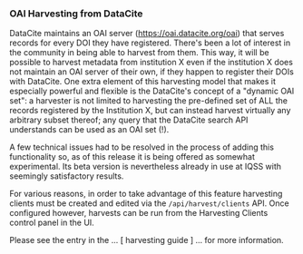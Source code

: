 ### OAI Harvesting from DataCite

DataCite maintains an OAI server (https://oai.datacite.org/oai) that serves records for every DOI they have registered. There's been a lot of interest in the community in being able to harvest from them. This way, it will be possible to harvest metadata from institution X even if the institution X does not maintain an OAI server of their own, if they happen to register their DOIs with DataCite. One extra element of this harvesting model that makes it especially powerful and flexible is the DataCite's concept of a "dynamic OAI set": a harvester is not limited to harvesting the pre-defined set of ALL the records registered by the Institution X, but can instead harvest virtually any arbitrary subset thereof; any query that the DataCite search API understands can be used as an OAI set (!).

A few technical issues had to be resolved in the process of adding this functionality so, as of this release it is being offered as somewhat experimental. Its beta version is nevertheless already in use at IQSS with seemingly satisfactory results.

For various reasons, in order to take advantage of this feature harvesting clients must be created and edited via the `/api/harvest/clients` API. Once configured however, harvests can be run from the Harvesting Clients control panel in the UI.

Please see the entry in the ... [ harvesting guide ] ... for more information.

